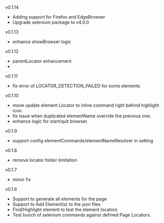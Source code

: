 
v0.1.14

* Adding support for Firefox and EdgeBrowser
* Upgrade selenium package to v4.0.0
  

v0.1.13

* enhance showBrowser logic 
  
v0.1.12

* parentLocator enhancement 
* 
v0.1.11

* fix error of LOCATOR_DETECTION_FAILED for some elements 

v0.1.10

* move update element Locator to inline command right behind highlight icon.
* fix issue when duplicated elementName override the previous one.
* enhance logic for start/quit browser.
  
v0.1.9

* support config elementCommands/elementNameResolver in setting
  
v0.1.8

* remove locator folder limitation
  
v0.1.7

* minor fix

v0.1.6

* Support to generate all elements for the page
* Support to Add Element(s) to the json files
* Find/Highlight element to test the element locators
* Test bunch of selenium commands against defined Page Locators.
